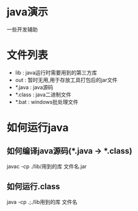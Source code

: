 # java演示
一些开发辅助  

# 文件列表
 - lib : java运行时需要用到的第三方库  
 - out : 暂时无用,用于存放工具打包后的jar文件  
 - *.java : java源码  
 - *.class : java二进制文件  
 - *.bat : windows批处理文件

# 如何运行java
## 如何编译java源码(*.java -> *.class)
javac -cp ./lib/用到的库 文件名.jar

## 如何运行.class
java -cp .;./lib用到的库 文件名  
